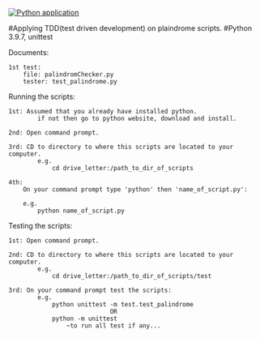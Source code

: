 [![Python application](https://github.com/kitkay/zzcoding/actions/workflows/python-app-test.yml/badge.svg)](https://github.com/kitkay/zzcoding/actions/workflows/python-app-test.yml)

#Applying TDD(test driven development) on plaindrome scripts.
#Python 3.9.7, unittest

Documents:

    1st test:
        file: palindromChecker.py
        tester: test_palindrome.py

Running the scripts:

    1st: Assumed that you already have installed python.
            if not then go to python website, download and install.

    2nd: Open command prompt.

    3rd: CD to directory to where this scripts are located to your computer.
            e.g.
                cd drive_letter:/path_to_dir_of_scripts 
    
    4th:
        On your command prompt type 'python' then 'name_of_script.py':

        e.g.
            python name_of_script.py

Testing the scripts:

    1st: Open command prompt.

    2nd: CD to directory to where this scripts are located to your computer.
            e.g.
                cd drive_letter:/path_to_dir_of_scripts/test

    3rd: On your command prompt test the scripts:
            e.g.
                python unittest -m test.test_palindrome
                                OR
                python -m unittest 
                    ~to run all test if any...

